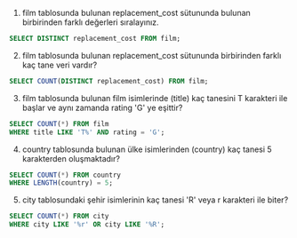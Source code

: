 1. film tablosunda bulunan replacement_cost sütununda bulunan birbirinden farklı değerleri sıralayınız.
```SQL
SELECT DISTINCT replacement_cost FROM film;
```
2. film tablosunda bulunan replacement_cost sütununda birbirinden farklı kaç tane veri vardır?
```SQL
SELECT COUNT(DISTINCT replacement_cost) FROM film;
```
3. film tablosunda bulunan film isimlerinde (title) kaç tanesini T karakteri ile başlar ve aynı zamanda rating 'G' ye eşittir?
```SQL
SELECT COUNT(*) FROM film
WHERE title LIKE 'T%' AND rating = 'G';
```
4. country tablosunda bulunan ülke isimlerinden (country) kaç tanesi 5 karakterden oluşmaktadır?
```SQL
SELECT COUNT(*) FROM country
WHERE LENGTH(country) = 5;
```
5. city tablosundaki şehir isimlerinin kaç tanesi 'R' veya r karakteri ile biter?
```SQL
SELECT COUNT(*) FROM city
WHERE city LIKE '%r' OR city LIKE '%R';
```
